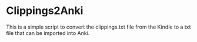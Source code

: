 # Clippings2Anki

This is a simple script to convert the clippings.txt file from the Kindle to a txt file that can be imported into Anki.
